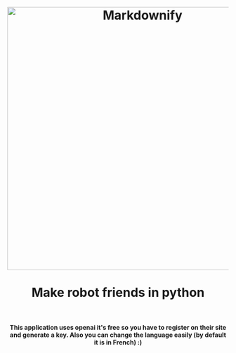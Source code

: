 
<h1 align="center">
  <br>
  <a href="#"><img src="https://media.wired.com/photos/59372233bef1fc4e58f9482a/master/w_2560%2Cc_limit/Musio_1920x1280.jpg" alt="Markdownify" width="600"></a>
  <br>
  <br>
  Make robot friends in python
  <br>
  <br>
</h1>

<h4 align="center">This application uses openai it's free so you have to register on their site and generate a key. Also you can change the language easily (by default it is in French) :)</h4>

